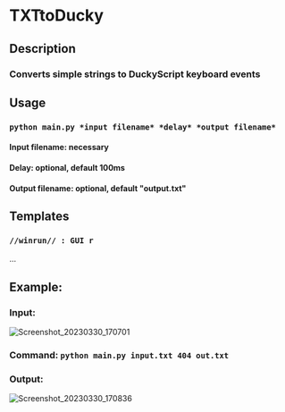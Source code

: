 # TXTtoDucky
## Description
### Converts simple strings to DuckyScript keyboard events
## Usage
### `python main.py *input filename* *delay* *output filename*`
#### Input filename: necessary
#### Delay: optional, default 100ms
#### Output filename: optional, default "output.txt"


## Templates
### `//winrun// : GUI r`
...

## Example:
### Input: 

![Screenshot_20230330_170701](https://user-images.githubusercontent.com/46085353/228831600-6d447a7a-3b7c-4e83-bb3d-89f7d45734cf.png) 

### Command: `python main.py input.txt 404 out.txt`
### Output: 

![Screenshot_20230330_170836](https://user-images.githubusercontent.com/46085353/228831721-36c3f277-60b7-4fcb-9577-99672cb177a2.png)

